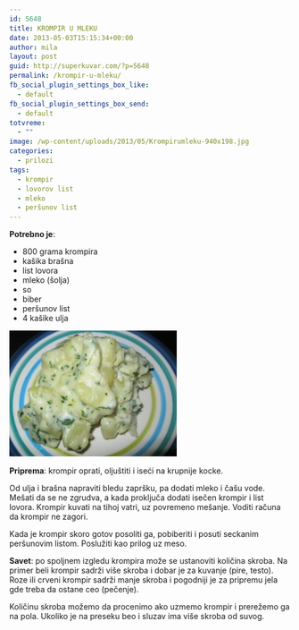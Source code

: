 ```yaml
---
id: 5648
title: KROMPIR U MLEKU
date: 2013-05-03T15:15:34+00:00
author: mila
layout: post
guid: http://superkuvar.com/?p=5648
permalink: /krompir-u-mleku/
fb_social_plugin_settings_box_like:
  - default
fb_social_plugin_settings_box_send:
  - default
totvreme:
  - ""
image: /wp-content/uploads/2013/05/Krompirumleku-940x198.jpg
categories:
  - prilozi
tags:
  - krompir
  - lovorov list
  - mleko
  - peršunov list
---
```

**Potrebno je**:

  * 800 grama krompira
  * kašika brašna
  * list lovora
  * mleko (šolja)
  * so
  * biber
  * peršunov list
  * 4 kašike ulja

<img class="alignnone size-medium wp-image-5649" src="/wp-content/uploads/2013/05/Krompirumleku-300x225.jpg" alt="Krompirumleku" width="300" height="225" /> 

**Priprema**: krompir oprati, oljuštiti i iseći na krupnije kocke.

Od ulja i brašna napraviti bledu zapršku, pa dodati mleko i čašu vode. Mešati da se ne zgrudva, a kada proključa dodati isečen krompir i list lovora. Krompir kuvati na tihoj vatri, uz povremeno mešanje. Voditi računa da krompir ne zagori.

Kada je krompir skoro gotov posoliti ga, pobiberiti i posuti seckanim peršunovim listom. Poslužiti kao prilog uz meso.

**Savet**: po spoljnem izgledu krompira može se ustanoviti količina skroba. Na primer beli krompir sadrži više skroba i dobar je za kuvanje (pire, testo). Roze ili crveni krompir sadrži manje skroba i pogodniji je za pripremu jela gde treba da ostane ceo (pečenje).

Količinu skroba možemo da procenimo ako uzmemo krompir i prerežemo ga na pola. Ukoliko je na preseku beo i sluzav ima više skroba od suvog.
